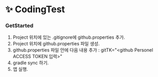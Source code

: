 # ✨ CodingTest

### GetStarted 
1. Project 위치에 있는 .gitignore에 github.properties 추가. 
2. Project 위치에 github.properties 파일 생성.
3. github.properties 파일 안에 다음 내용 추가 : gitTK="<github Personel ACCESS TOKEN 입력>"
4. gradle sync 하기.
5. 앱 실행.
